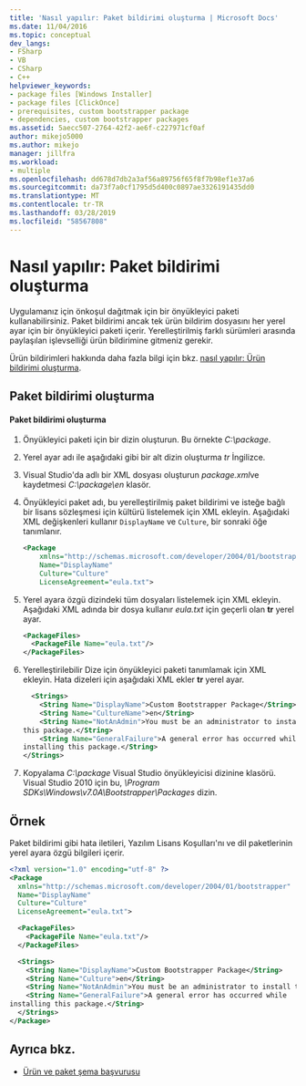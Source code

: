 ```yaml
---
title: 'Nasıl yapılır: Paket bildirimi oluşturma | Microsoft Docs'
ms.date: 11/04/2016
ms.topic: conceptual
dev_langs:
- FSharp
- VB
- CSharp
- C++
helpviewer_keywords:
- package files [Windows Installer]
- package files [ClickOnce]
- prerequisites, custom bootstrapper package
- dependencies, custom bootstrapper packages
ms.assetid: 5aecc507-2764-42f2-ae6f-c227971cf0af
author: mikejo5000
ms.author: mikejo
manager: jillfra
ms.workload:
- multiple
ms.openlocfilehash: dd678d7db2a3af56a89756f65f8f7b98ef1e37a6
ms.sourcegitcommit: da73f7a0cf1795d5d400c0897ae3326191435dd0
ms.translationtype: MT
ms.contentlocale: tr-TR
ms.lasthandoff: 03/28/2019
ms.locfileid: "58567808"
---
```

# <a name="how-to-create-a-package-manifest"></a>Nasıl yapılır: Paket bildirimi oluşturma
Uygulamanız için önkoşul dağıtmak için bir önyükleyici paketi kullanabilirsiniz. Paket bildirimi ancak tek ürün bildirim dosyasını her yerel ayar için bir önyükleyici paketi içerir. Yerelleştirilmiş farklı sürümleri arasında paylaşılan işlevselliği ürün bildirimine gitmeniz gerekir.

 Ürün bildirimleri hakkında daha fazla bilgi için bkz. [nasıl yapılır: Ürün bildirimi oluşturma](../deployment/how-to-create-a-product-manifest.md).

## <a name="create-the-package-manifest"></a>Paket bildirimi oluşturma

#### <a name="to-create-the-package-manifest"></a>Paket bildirimi oluşturma

1.  Önyükleyici paketi için bir dizin oluşturun. Bu örnekte *C:\package*.

2.  Yerel ayar adı ile aşağıdaki gibi bir alt dizin oluşturma *tr* İngilizce.

3.  Visual Studio'da adlı bir XML dosyası oluşturun *package.xml*ve kaydetmesi *C:\package\en* klasör.

4.  Önyükleyici paket adı, bu yerelleştirilmiş paket bildirimi ve isteğe bağlı bir lisans sözleşmesi için kültürü listelemek için XML ekleyin. Aşağıdaki XML değişkenleri kullanır `DisplayName` ve `Culture`, bir sonraki öğe tanımlanır.

    ```xml
    <Package
        xmlns="http://schemas.microsoft.com/developer/2004/01/bootstrapper"
        Name="DisplayName"
        Culture="Culture"
        LicenseAgreement="eula.txt">
    ```

5.  Yerel ayara özgü dizindeki tüm dosyaları listelemek için XML ekleyin. Aşağıdaki XML adında bir dosya kullanır *eula.txt* için geçerli olan **tr** yerel ayar.

    ```xml
    <PackageFiles>
      <PackageFile Name="eula.txt"/>
    </PackageFiles>
    ```

6.  Yerelleştirilebilir Dize için önyükleyici paketi tanımlamak için XML ekleyin. Hata dizeleri için aşağıdaki XML ekler **tr** yerel ayar.

    ```xml
      <Strings>
        <String Name="DisplayName">Custom Bootstrapper Package</String>
        <String Name="CultureName">en</String>
        <String Name="NotAnAdmin">You must be an administrator to install
    this package.</String>
        <String Name="GeneralFailure">A general error has occurred while
    installing this package.</String>
    </Strings>
    ```

7.  Kopyalama *C:\package* Visual Studio önyükleyicisi dizinine klasörü. Visual Studio 2010 için bu, *\Program SDKs\Windows\v7.0A\Bootstrapper\Packages* dizin.

## <a name="example"></a>Örnek
 Paket bildirimi gibi hata iletileri, Yazılım Lisans Koşulları'nı ve dil paketlerinin yerel ayara özgü bilgileri içerir.

```xml
<?xml version="1.0" encoding="utf-8" ?>
<Package
  xmlns="http://schemas.microsoft.com/developer/2004/01/bootstrapper"
  Name="DisplayName"
  Culture="Culture"
  LicenseAgreement="eula.txt">

  <PackageFiles>
    <PackageFile Name="eula.txt"/>
  </PackageFiles>

  <Strings>
    <String Name="DisplayName">Custom Bootstrapper Package</String>
    <String Name="Culture">en</String>
    <String Name="NotAnAdmin">You must be an administrator to install this package.</String>
    <String Name="GeneralFailure">A general error has occurred while
installing this package.</String>
  </Strings>
</Package>
```

## <a name="see-also"></a>Ayrıca bkz.
- [Ürün ve paket şema başvurusu](../deployment/product-and-package-schema-reference.md)